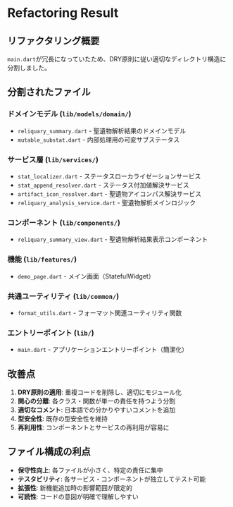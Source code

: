 # Refactoring Result

## リファクタリング概要

`main.dart`が冗長になっていたため、DRY原則に従い適切なディレクトリ構造に分割しました。

## 分割されたファイル

### ドメインモデル (`lib/models/domain/`)
- `reliquary_summary.dart` - 聖遺物解析結果のドメインモデル
- `mutable_substat.dart` - 内部処理用の可変サブステータス

### サービス層 (`lib/services/`)
- `stat_localizer.dart` - ステータスローカライゼーションサービス
- `stat_append_resolver.dart` - ステータス付加値解決サービス
- `artifact_icon_resolver.dart` - 聖遺物アイコンパス解決サービス
- `reliquary_analysis_service.dart` - 聖遺物解析メインロジック

### コンポーネント (`lib/components/`)
- `reliquary_summary_view.dart` - 聖遺物解析結果表示コンポーネント

### 機能 (`lib/features/`)
- `demo_page.dart` - メイン画面（StatefulWidget）

### 共通ユーティリティ (`lib/common/`)
- `format_utils.dart` - フォーマット関連ユーティリティ関数

### エントリーポイント (`lib/`)
- `main.dart` - アプリケーションエントリーポイント（簡潔化）

## 改善点

1. **DRY原則の適用**: 重複コードを削除し、適切にモジュール化
2. **関心の分離**: 各クラス・関数が単一の責任を持つよう分割
3. **適切なコメント**: 日本語での分かりやすいコメントを追加
4. **型安全性**: 既存の型安全性を維持
5. **再利用性**: コンポーネントとサービスの再利用が容易に

## ファイル構成の利点

- **保守性向上**: 各ファイルが小さく、特定の責任に集中
- **テスタビリティ**: 各サービス・コンポーネントが独立してテスト可能
- **拡張性**: 新機能追加時の影響範囲が限定的
- **可読性**: コードの意図が明確で理解しやすい